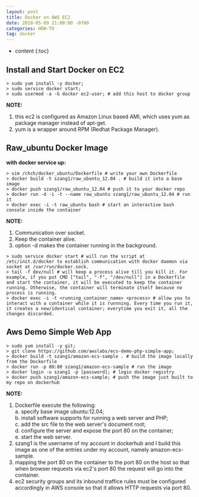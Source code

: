 ```yaml
---
layout: post
title: Docker on AWS EC2
date: 2018-05-09 21:00:00 -0700
categories: HOW-TO
tag: docker
---
```

* content
{:toc}


## Install and Start Docker on EC2

```shell
> sudo yum install -y docker;
> sudo service docker start;
> sudo usermod -a -G docker ec2-user; # add this host to docker group
```

__NOTE:__
1. this ec2 is configured as Amazon Linux based AMI, which uses yum as package manager instead of apt-get.  
2. yum is a wrapper around RPM (Redhat Package Manager).


## Raw_ubuntu Docker Image

__with docker service up:__  
```shell
> vim /chch/docker_ubuntu/Dockerfile # write your own Dockerfile
> docker build -t szang1/raw_ubuntu_12.04 . # build it into a base image
> docker push szang1/raw_ubuntu_12.04 # push it to your docker repo
> docker run -d -i -t --name raw_ubuntu szang1/raw_ubuntu_12.04 # run it 
> docker exec -i -t raw_ubuntu bash # start an interactive bash console inside the container
```

__NOTE:__
1. Communication over socket.
2. Keep the container alive.
3. option -d makes the container running in the background.
```shell
> sudo service docker start # will run the script at /etc/init.d/docker to establish communication with docker daemon via socket at /var/run/docker.sock.
> tail -f dev/null # will keep a process alive till you kill it. For example, if you put CMD ["tail", "-f", "/dev/null"] in a Dockerfile and start the container, it will be executed to keep the container running. Otherwise, the container will terminate itself because no process is running.
> docker exec -i -t <running_container_name> <process> # allow you to interact with a container while it is runnning. Every time you run it, it creates a new/identical container; everytime you exit it, all the changes discarded.
```

## Aws Demo Simple Web App
```shell
> sudo yum install -y git;
> git clone https://github.com/awslabs/ecs-demo-php-simple-app;
> docker build -t szang1/amazon-ecs-sample . # build the image locally from the Dockerfile
> docker run -p 80:80 szang1/amazon-ecs-sample # run the image
> docker login -u szang1 -p [password]; # login docker registry
> docker push szang1/amazon-ecs-sample; # push the image just built to my repo on dockerhub
```

__NOTE:__
1. Dockerfile execute the following:  
a. specify base image ubuntu:12.04;  
b. install software supports for running a web server and PHP;  
c. add the src file to the web server's document root;  
d. configure the server and expose the port 80 on the container;  
e. start the web server.  
2. szang1 is the username of my account in dockerhub and I build this image as one of the entries under my account, namely amazon-ecs-sample.
3. mapping the port 80 on the container to the port 80 on the host so that when browser requests via ec2's port 80 the request will go into the container.
4. ec2 security groups and its inbound traffice rules must be configured accordingly in AWS console so that it allows HTTP requests via port 80.
